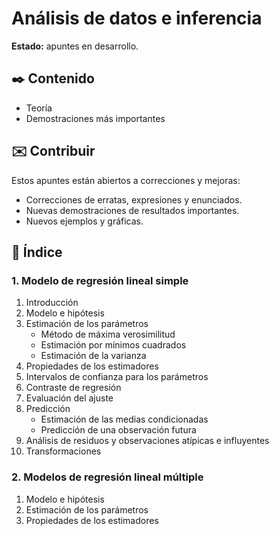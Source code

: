# Análisis de datos e inferencia

**Estado:** apuntes en desarrollo.

## ✒️ Contenido

-   Teoría
-   Demostraciones más importantes

## ✉️ Contribuir

Estos apuntes están abiertos a correcciones y mejoras:

-   Correcciones de erratas, expresiones y enunciados.
-   Nuevas demostraciones de resultados importantes.
-   Nuevos ejemplos y gráficas.

## 📖 Índice

### 1. Modelo de regresión lineal simple

1. Introducción
2. Modelo e hipótesis
3. Estimación de los parámetros
    - Método de máxima verosimilitud
    - Estimación por mínimos cuadrados
    - Estimación de la varianza
4. Propiedades de los estimadores
5. Intervalos de confianza para los parámetros
6. Contraste de regresión
7. Evaluación del ajuste
8. Predicción
    - Estimación de las medias condicionadas
    - Predicción de una observación futura
9. Análisis de residuos y observaciones atípicas e influyentes
10. Transformaciones

### 2. Modelos de regresión lineal múltiple

1. Modelo e hipótesis
2. Estimación de los parámetros
3. Propiedades de los estimadores

